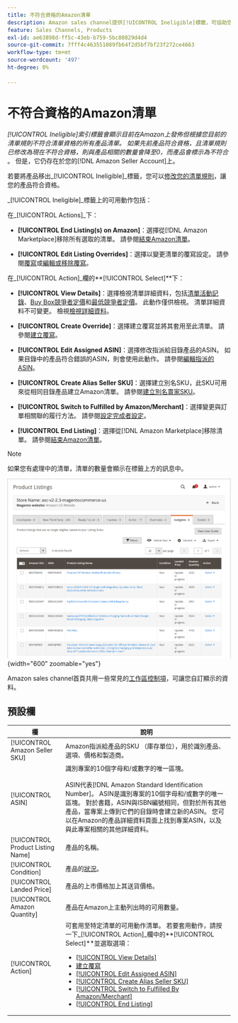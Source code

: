 ```yaml
---
title: 不符合資格的Amazon清單
description: Amazon sales channel提供[!UICONTROL Ineligible]標籤，可協助您管理不符合目前清單規則條件的專案。
feature: Sales Channels, Products
exl-id: ae63898d-ff5c-43eb-b759-5bc80829d4d4
source-git-commit: 7fff4c463551089fb64f2d5bf7bf23f272ce4663
workflow-type: tm+mt
source-wordcount: '497'
ht-degree: 0%

---
```


# 不符合資格的Amazon清單

_[!UICONTROL Ineligible]_索引標籤會顯示目前在Amazon上發佈但根據您目前的清單規則不符合清單資格的所有產品清單。 如果先前產品符合資格，且清單規則已修改為現在不符合資格，則與產品相關的數量會降至0，而產品會標示為_&#x200B;不符合&#x200B;_。 但是，它仍存在於您的[!DNL Amazon Seller Account]上。

若要將產品移出&#x200B;_[!UICONTROL Ineligible]_標籤，您可以[修改您的清單規則](./listing-rules.md)，讓您的產品符合資格。

_[!UICONTROL Ineligible]_標籤上的可用動作包括：

在&#x200B;_[!UICONTROL Actions]_下：

- **[!UICONTROL End Listing(s) on Amazon]**：選擇從[!DNL Amazon Marketplace]移除所有選取的清單。 請參閱[結束Amazon清單](./end-listings-manually.md)。

- **[!UICONTROL Edit Listing Overrides]**：選擇以變更清單的覆寫設定。 請參閱[覆寫](./overrides.md)或[編輯或移除覆寫](./creating-editing-overrides.md#edit-override-single-listing)。

在&#x200B;_[!UICONTROL Action]_欄的&#x200B;**[!UICONTROL Select]**下：

- **[!UICONTROL View Details]**：選擇檢視清單詳細資料，包括[清單活動記錄](./product-listing-details.md#listing-activity-log)、[Buy Box競爭者定價](./product-listing-details.md#buy-box-competitor-pricing)和[最低競爭者定價](./product-listing-details.md#lowest-competitor-pricing)。 此動作僅供檢視。 清單詳細資料不可變更。 檢視[檢視詳細資料](./product-listing-details.md)。

- **[!UICONTROL Create Override]**：選擇建立覆寫並將其套用至此清單。 請參閱[建立覆寫](./creating-editing-overrides.md)。

- **[!UICONTROL Edit Assigned ASIN]**：選擇修改指派給目錄產品的ASIN。 如果目錄中的產品符合錯誤的ASIN，則會使用此動作。 請參閱[編輯指派的ASIN](./edit-assigned-asin.md)。

- **[!UICONTROL Create Alias Seller SKU]**：選擇建立別名SKU，此SKU可用來從相同目錄產品建立Amazon清單。 請參閱[建立別名賣家SKU](./create-alias-seller-sku.md)。

- **[!UICONTROL Switch to Fulfilled by Amazon/Merchant]**：選擇變更與訂單相關聯的履行方法。 請參閱[設定完成者設定](./fulfilled-by.md#configure-fulfilled-by-settings)。

- **[!UICONTROL End Listing]**：選擇從[!DNL Amazon Marketplace]移除清單。 請參閱[結束Amazon清單](./end-listings-manually.md)。

>[!NOTE]
>如果您有處理中的清單，清單的數量會顯示在標籤上方的訊息中。

![不符合資格的Amazon清單](assets/amazon-ineligible-listings.png){width="600" zoomable="yes"}

Amazon sales channel首頁共用一些常見的[工作區控制項](./workspace-controls.md)，可讓您自訂顯示的資料。

## 預設欄

| 欄 | 說明 |
|-----------------------------------|------------------------------------------------------------------------------------------------------------------------------------------------------------------------------------------------------------------------------------------------------------------------------------------------------------------------------------------------------------------------------------------------------------------------------------------------------------------------------------------------------------------------------------------------------------------------------------------------------------------------------------------------------------------------|
| [!UICONTROL Amazon Seller SKU] | Amazon指派給產品的SKU （庫存單位），用於識別產品、選項、價格和製造商。 |
| [!UICONTROL ASIN] | 識別專案的10個字母和/或數字的唯一區塊。<br><br>ASIN代表[!DNL Amazon Standard Identification Number]。 ASIN是識別專案的10個字母和/或數字的唯一區塊。 對於書籍，ASIN與ISBN編號相同，但對於所有其他產品，當專案上傳到它們的目錄時會建立新的ASIN。 您可以在Amazon的產品詳細資料頁面上找到專案ASIN，以及與此專案相關的其他詳細資料。 |
| [!UICONTROL Product Listing Name] | 產品的名稱。 |
| [!UICONTROL Condition] | 產品的[狀況](./product-listing-condition.md)。 |
| [!UICONTROL Landed Price] | 產品的上市價格加上其送貨價格。 |
| [!UICONTROL Amazon Quantity] | 產品在Amazon上主動列出時的可用數量。 |
| [!UICONTROL Action] | 可套用至特定清單的可用動作清單。 若要套用動作，請按一下&#x200B;_[!UICONTROL Action]_欄中的&#x200B;**[!UICONTROL Select]**並選取選項：<ul><li>[[!UICONTROL View Details]](./product-listing-details.md)</li><li>[建立覆寫](./creating-editing-overrides.md)</li><li>[[!UICONTROL Edit Assigned ASIN]](./edit-assigned-asin.md)</li><li>[[!UICONTROL Create Alias Seller SKU]](./create-alias-seller-sku.md#region-specific)</li><li>[[!UICONTROL Switch to Fulfilled By Amazon/Merchant]](./fulfilled-by.md#configure-fulfilled-by-settings)</li><li>[[!UICONTROL End Listing]](./end-listings-manually.md)</li></ul> |

